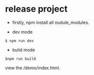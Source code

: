 # release project

- firstly, npm install all nodule_modules.

- dev mode
```
$ npm run dev
```

- bulid mode

```
$npm run build
```

view the /demo/index.html.